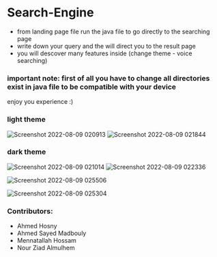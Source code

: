 # Search-Engine

- from landing page file run the java file to go directly to the searching page
- write down your query and the will direct you to the result page
- you will descover many features inside (change theme - voice searching)




### important note: first of all you have to change all directories exist in java file to be compatible with your device

enjoy you experience :)

### light theme
![Screenshot 2022-08-09 020913](https://user-images.githubusercontent.com/76218033/183539992-97c15b5f-e718-4007-aade-230c8b9a5751.jpg)
![Screenshot 2022-08-09 021844](https://user-images.githubusercontent.com/76218033/183539998-efbec573-386f-4b6c-ab69-e9e291be81ab.jpg)


### dark theme
![Screenshot 2022-08-09 021014](https://user-images.githubusercontent.com/76218033/183540041-24244a35-ca23-4435-b9cb-3fad333f7842.jpg)
![Screenshot 2022-08-09 022336](https://user-images.githubusercontent.com/76218033/183540045-7aeab05b-7ca2-44af-92cb-a249a6f5d629.jpg)



![Screenshot 2022-08-09 025506](https://user-images.githubusercontent.com/76218033/183541330-122b2d21-2d76-41a2-ad99-0fdfdc1f3338.jpg)

![Screenshot 2022-08-09 025304](https://user-images.githubusercontent.com/76218033/183541258-3c6926f8-5181-4355-a9c4-0c69f463d8d3.jpg)



### Contributors:
  - Ahmed Hosny
  - Ahmed Sayed Madbouly
  - Mennatallah Hossam
  - Nour Ziad Almulhem
